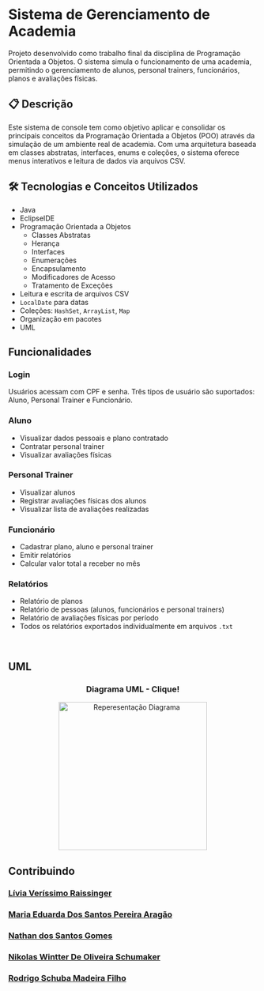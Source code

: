 # Sistema de Gerenciamento de Academia

Projeto desenvolvido como trabalho final da disciplina de Programação Orientada a Objetos. O sistema simula o funcionamento de uma academia, permitindo o gerenciamento de alunos, personal trainers, funcionários, planos e avaliações físicas.

## 📋 Descrição

Este sistema de console tem como objetivo aplicar e consolidar os principais conceitos da Programação Orientada a Objetos (POO) através da simulação de um ambiente real de academia. Com uma arquitetura baseada em classes abstratas, interfaces, enums e coleções, o sistema oferece menus interativos e leitura de dados via arquivos CSV.

## 🛠️ Tecnologias e Conceitos Utilizados

- Java
- EclipseIDE
- Programação Orientada a Objetos
  - Classes Abstratas
  - Herança
  - Interfaces
  - Enumerações
  - Encapsulamento
  - Modificadores de Acesso
  - Tratamento de Exceções
- Leitura e escrita de arquivos CSV
- `LocalDate` para datas
- Coleções: `HashSet`, `ArrayList`, `Map`
- Organização em pacotes
- UML


## Funcionalidades

### Login

Usuários acessam com CPF e senha. Três tipos de usuário são suportados: Aluno, Personal Trainer e Funcionário.

### Aluno
- Visualizar dados pessoais e plano contratado
- Contratar personal trainer
- Visualizar avaliações físicas

### Personal Trainer
- Visualizar alunos
- Registrar avaliações físicas dos alunos
- Visualizar lista de avaliações realizadas

### Funcionário
- Cadastrar plano, aluno e personal trainer
- Emitir relatórios
- Calcular valor total a receber no mês

### Relatórios
- Relatório de planos
- Relatório de pessoas (alunos, funcionários e personal trainers)
- Relatório de avaliações físicas por período
- Todos os relatórios exportados individualmente em arquivos `.txt`
  
<br>

## UML

<div align="center">
  <h3>Diagrama UML - Clique!</h3>
  <a href="https://github.com/user-attachments/files/19899252/DiagramaUML.pdf" target="_blank"> 
    <img height ="300" width = "300" src="https://github.com/user-attachments/assets/bd4e7b5b-a305-4421-aba9-825fcd025740" alt="Reperesentação Diagrama"/>
  </a>
</div>

## Contribuindo

### [Lívia Veríssimo Raissinger](https://www.linkedin.com/in/lnka3358243/)
### [Maria Eduarda Dos Santos Pereira Aragão](https://www.linkedin.com/in/maria-aragão-b136822b2/?utm_source=share&utm_campaign=share_via&utm_content=profile&utm_medium=android_app)
### [Nathan dos Santos Gomes](https://www.linkedin.com/in/nathan-gomes-707162270/)
### [Nikolas Wintter De Oliveira Schumaker](https://www.linkedin.com/in/nikolas-wintter-2608a8317/)
### [Rodrigo Schuba Madeira Filho](http://www.linkedin.com/in/rodrigo-schuab-628798249)

